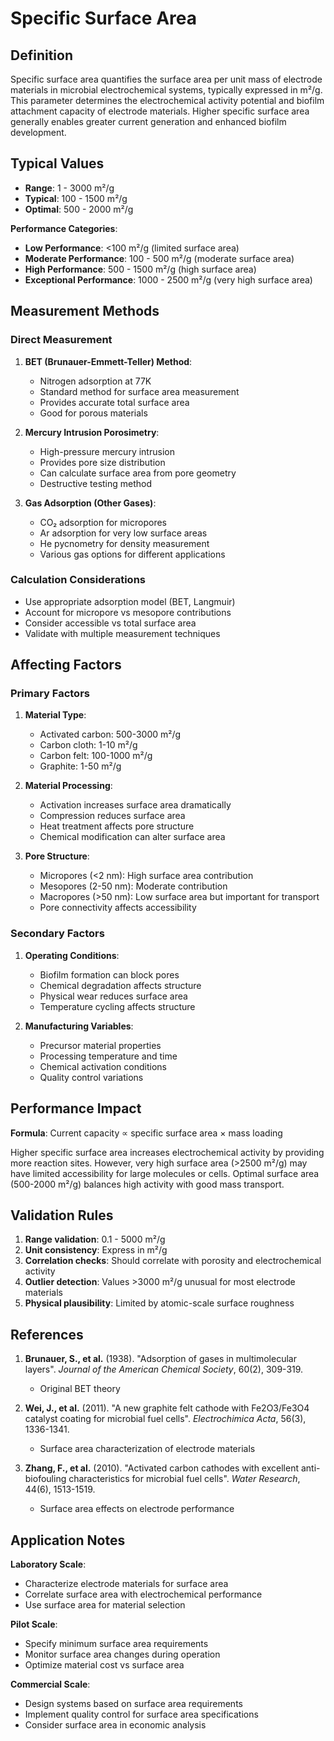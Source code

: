 <!--
Parameter ID: specific_surface_area
Category: materials
Generated: 2025-01-16T12:42:00.000Z
-->

# Specific Surface Area

## Definition

Specific surface area quantifies the surface area per unit mass of electrode
materials in microbial electrochemical systems, typically expressed in m²/g.
This parameter determines the electrochemical activity potential and biofilm
attachment capacity of electrode materials. Higher specific surface area
generally enables greater current generation and enhanced biofilm development.

## Typical Values

- **Range**: 1 - 3000 m²/g
- **Typical**: 100 - 1500 m²/g
- **Optimal**: 500 - 2000 m²/g

**Performance Categories**:

- **Low Performance**: <100 m²/g (limited surface area)
- **Moderate Performance**: 100 - 500 m²/g (moderate surface area)
- **High Performance**: 500 - 1500 m²/g (high surface area)
- **Exceptional Performance**: 1000 - 2500 m²/g (very high surface area)

## Measurement Methods

### Direct Measurement

1. **BET (Brunauer-Emmett-Teller) Method**:
   - Nitrogen adsorption at 77K
   - Standard method for surface area measurement
   - Provides accurate total surface area
   - Good for porous materials

2. **Mercury Intrusion Porosimetry**:
   - High-pressure mercury intrusion
   - Provides pore size distribution
   - Can calculate surface area from pore geometry
   - Destructive testing method

3. **Gas Adsorption (Other Gases)**:
   - CO₂ adsorption for micropores
   - Ar adsorption for very low surface areas
   - He pycnometry for density measurement
   - Various gas options for different applications

### Calculation Considerations

- Use appropriate adsorption model (BET, Langmuir)
- Account for micropore vs mesopore contributions
- Consider accessible vs total surface area
- Validate with multiple measurement techniques

## Affecting Factors

### Primary Factors

1. **Material Type**:
   - Activated carbon: 500-3000 m²/g
   - Carbon cloth: 1-10 m²/g
   - Carbon felt: 100-1000 m²/g
   - Graphite: 1-50 m²/g

2. **Material Processing**:
   - Activation increases surface area dramatically
   - Compression reduces surface area
   - Heat treatment affects pore structure
   - Chemical modification can alter surface area

3. **Pore Structure**:
   - Micropores (<2 nm): High surface area contribution
   - Mesopores (2-50 nm): Moderate contribution
   - Macropores (>50 nm): Low surface area but important for transport
   - Pore connectivity affects accessibility

### Secondary Factors

1. **Operating Conditions**:
   - Biofilm formation can block pores
   - Chemical degradation affects structure
   - Physical wear reduces surface area
   - Temperature cycling affects structure

2. **Manufacturing Variables**:
   - Precursor material properties
   - Processing temperature and time
   - Chemical activation conditions
   - Quality control variations

## Performance Impact

**Formula**: Current capacity ∝ specific surface area × mass loading

Higher specific surface area increases electrochemical activity by providing
more reaction sites. However, very high surface area (>2500 m²/g) may have
limited accessibility for large molecules or cells. Optimal surface area
(500-2000 m²/g) balances high activity with good mass transport.

## Validation Rules

1. **Range validation**: 0.1 - 5000 m²/g
2. **Unit consistency**: Express in m²/g
3. **Correlation checks**: Should correlate with porosity and electrochemical
   activity
4. **Outlier detection**: Values >3000 m²/g unusual for most electrode materials
5. **Physical plausibility**: Limited by atomic-scale surface roughness

## References

1. **Brunauer, S., et al.** (1938). "Adsorption of gases in multimolecular
   layers". _Journal of the American Chemical Society_, 60(2), 309-319.
   - Original BET theory

2. **Wei, J., et al.** (2011). "A new graphite felt cathode with Fe2O3/Fe3O4
   catalyst coating for microbial fuel cells". _Electrochimica Acta_, 56(3),
   1336-1341.
   - Surface area characterization of electrode materials

3. **Zhang, F., et al.** (2010). "Activated carbon cathodes with excellent
   anti-biofouling characteristics for microbial fuel cells". _Water Research_,
   44(6), 1513-1519.
   - Surface area effects on electrode performance

## Application Notes

**Laboratory Scale**:

- Characterize electrode materials for surface area
- Correlate surface area with electrochemical performance
- Use surface area for material selection

**Pilot Scale**:

- Specify minimum surface area requirements
- Monitor surface area changes during operation
- Optimize material cost vs surface area

**Commercial Scale**:

- Design systems based on surface area requirements
- Implement quality control for surface area specifications
- Consider surface area in economic analysis

